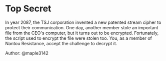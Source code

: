 # Top Secret

In year 2087, the TSJ corporation invented a new patented stream cipher to protect their communication. One day, another member stole an important file from the CEO's computer, but it turns out to be encrypted. Fortunately, the script used to encrypt the file were stolen too. You, as a member of Nantou Resistance, accept the challenge to decrypt it.

Author: @maple3142

